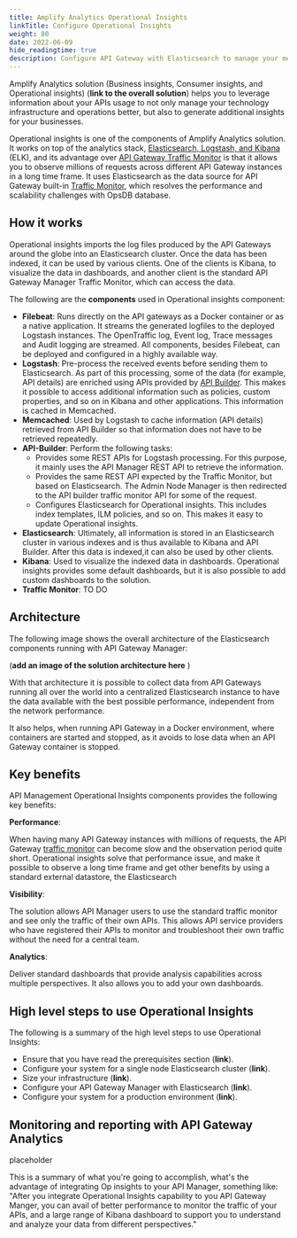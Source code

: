 ```yaml
---
title: Amplify Analytics Operational Insights
linkTitle: Configure Operational Insights
weight: 80
date: 2022-06-09
hide_readingtime: true
description: Configure API Gateway with Elasticsearch to manage your metrics database and use Operational Insights component to observe millions of requests across different API Gateway instances.
---
```


Amplify Analytics solution (Business insights, Consumer insights, and Operational insights) (**link to the overall solution**) helps you to leverage information about your APIs usage to not only manage your technology infrastructure and operations better, but also to generate additional insights for your businesses.

Operational insights is one of the components of Amplify Analytics solution. It works on top of the analytics stack, [Elasticsearch, Logstash, and Kibana](https://www.elastic.co/elasticsearch/) (ELK), and its advantage over [API Gateway Traffic Monitor](/docs/apimanager_analytics/analytics_intro/) is that it allows you to observe millions of requests across different API Gateway instances in a long time frame. It uses Elasticsearch as the data source for API Gateway built-in [Traffic Monitor](/docs/apimanager_analytics/analytics_intro/), which resolves the performance and scalability challenges with OpsDB database.

## How it works

Operational insights imports the log files produced by the API Gateways around the globe into an Elasticsearch cluster. Once the data has been indexed, it can be used by various clients. One of the clients is Kibana, to visualize the data in dashboards, and another client is the standard API Gateway Manager Traffic Monitor, which can access the data.

The following are the **components** used in Operational insights component:

* **Filebeat**: Runs directly on the API gateways as a Docker container or as a native application. It streams the generated logfiles to the deployed Logstash instances. The OpenTraffic log, Event log, Trace messages and Audit logging are streamed. All components, besides Filebeat, can be deployed and configured in a highly available way.
* **Logstash**: Pre-process the received events before sending them to Elasticsearch. As part of this processing, some of the data (for example, API details) are enriched using APIs provided by [API Builder](/docs/api_mgmt_overview/api_mgmt_components/apibuilder/). This makes it possible to access additional information such as policies, custom properties, and so on in Kibana and other applications. This information is cached in Memcached.
* **Memcached**: Used by Logstash to cache information (API details) retrieved from API Builder so that information does not have to be retrieved repeatedly.
* **API-Builder**: Perform the following tasks:
    * Provides some REST APIs for Logstash processing. For this purpose, it mainly uses the API Manager REST API to retrieve the information.
    * Provides the same REST API expected by the Traffic Monitor, but based on Elasticsearch. The Admin Node Manager is then redirected to the API builder traffic monitor API for some of the request.
    * Configures Elasticsearch for Operational insights. This includes index templates, ILM policies, and so on. This makes it easy to update Operational insights.
* **Elasticsearch**: Ultimately, all information is stored in an Elasticsearch cluster in various indexes and is thus available to Kibana and API Builder. After this data is indexed,it can also be used by other clients.
* **Kibana**: Used to visualize the indexed data in dashboards. Operational insights provides some default dashboards, but it is also possible to add custom dashboards to the solution.
* **Traffic Monitor**: TO DO

## Architecture

The following image shows the overall architecture of the Elasticsearch components running with API Gateway Manager:

(**add an image of the solution architecture here** )  

With that architecture it is possible to collect data from API Gateways running all over the world into a centralized Elasticsearch instance to have the data available with the best possible performance, independent from the network performance.

It also helps, when running API Gateway in a Docker environment, where containers are started and stopped, as it avoids to lose data when an API Gateway container is stopped.

## Key benefits

API Management Operational Insights components provides the following key benefits:

**Performance**:

When having many API Gateway instances with millions of requests, the API Gateway [traffic monitor](/docs/apim_reference/monitor_traffic_events_metrics/) can become slow and the observation period quite short. Operational insights solve that performance issue, and make it possible to observe a long time frame and get other benefits by using a standard external datastore, the Elasticsearch

**Visibility**:

The solution allows API Manager users to use the standard traffic monitor and see only the traffic of their own APIs. This allows API service providers who have registered their APIs to monitor and troubleshoot their own traffic without the need for a central team.

**Analytics**:

Deliver standard dashboards that provide analysis capabilities across multiple perspectives. It also allows you to add your own dashboards.

## High level steps to use Operational Insights

The following is a summary of the high level steps to use Operational Insights:

* Ensure that you have read the prerequisites section (**link**).
* Configure your system for a single node Elasticsearch cluster (**link**).
* Size your infrastructure (**link**).
* Configure your API Gateway Manager with Elasticsearch (**link**).
* Configure your system for a production environment (**link**).

## Monitoring and reporting with API Gateway Analytics

placeholder

This is a summary of what you're going to accomplish, what's the advantage of integrating Op insights to your API Manager, something like: "After you integrate Operational Insights capability to you API Gateway Manger, you can avail of better performance to monitor the traffic of your APIs, and a large range of Kibana dashboard to support you to understand and analyze your data from different perspectives."
